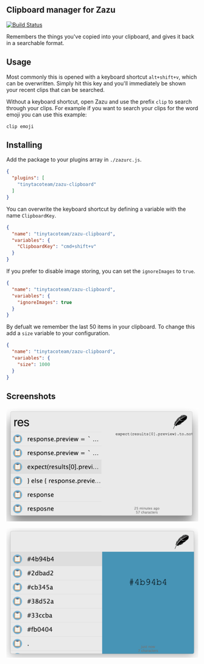 ## Clipboard manager for Zazu

[![Build Status](https://travis-ci.org/tinytacoteam/zazu-clipboard.svg?branch=master)](https://travis-ci.org/tinytacoteam/zazu-clipboard)

Remembers the things you've copied into your clipboard, and gives it back in a
searchable format.

## Usage

Most commonly this is opened with a keyboard shortcut `alt+shift+v`, which can
be overwritten. Simply hit this key and you'll immediately be shown your recent
clips that can be searched.

Without a keyboard shortcut, open Zazu and use the prefix `clip` to search
through your clips. For example if you want to search your clips for the word
emoji you can use this example:

~~~
clip emoji
~~~

## Installing

Add the package to your plugins array in `./zazurc.js`.

~~~ json
{
  "plugins": [
    "tinytacoteam/zazu-clipboard"
  ]
}
~~~

You can overwrite the keyboard shortcut by defining a variable with the name
`ClipboardKey`.

~~~ json
{
  "name": "tinytacoteam/zazu-clipboard",
  "variables": {
    "ClipboardKey": "cmd+shift+v"
  }
}
~~~

If you prefer to disable image storing, you can set the `ignoreImages` to
`true`.

~~~ json
{
  "name": "tinytacoteam/zazu-clipboard",
  "variables": {
    "ignoreImages": true
  }
}
~~~

By defualt we remember the last 50 items in your clipboard. To change this add a
`size` variable to your configuration.

~~~ json
{
  "name": "tinytacoteam/zazu-clipboard",
  "variables": {
    "size": 1000
  }
}
~~~

## Screenshots

![text](./assets/text_screenshot.png)

![color](./assets/color_screenshot.png)
